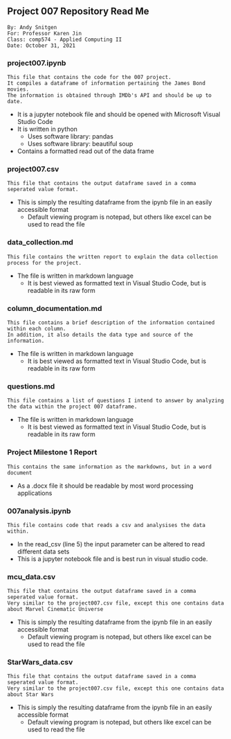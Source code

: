 ## Project 007 Repository Read Me
```
By: Andy Snitgen
For: Professor Karen Jin
Class: comp574 - Applied Computing II
Date: October 31, 2021
```

### project007.ipynb
```
This file that contains the code for the 007 project.
It compiles a dataframe of information pertaining the James Bond movies.
The information is obtained through IMDb's API and should be up to date.
```
* It is a jupyter notebook file and should be opened with Microsoft Visual Studio Code
* It is written in python
  * Uses software library: pandas
  * Uses software library: beautiful soup
* Contains a formatted read out of the data frame

### project007.csv
```
This file that contains the output dataframe saved in a comma seperated value format.
```
* This is simply the resulting dataframe from the ipynb file in an easily accessible format
  * Default viewing program is notepad, but others like excel can be used to read the file

### data_collection.md
```
This file contains the written report to explain the data collection process for the project.
```
* The file is written in markdown language
  * It is best viewed as formatted text in Visual Studio Code, but is readable in its raw form

### column_documentation.md
```
This file contains a brief description of the information contained within each column.  
In addition, it also details the data type and source of the information.  
```
* The file is written in markdown language
  * It is best viewed as formatted text in Visual Studio Code, but is readable in its raw form

### questions.md
```
This file contains a list of questions I intend to answer by analyzing the data within the project 007 dataframe. 
```
* The file is written in markdown language
  * It is best viewed as formatted text in Visual Studio Code, but is readable in its raw form

### Project Milestone 1 Report
```
This contains the same information as the markdowns, but in a word document
```
* As a .docx file it should be readable by most word processing applications

### 007analysis.ipynb
```
This file contains code that reads a csv and analysises the data within.
```
* In the read_csv (line 5) the input parameter can be altered to read different data sets
* This is a jupyter notebook file and is best run in visual studio code.

### mcu_data.csv
```
This file that contains the output dataframe saved in a comma seperated value format.
Very similar to the project007.csv file, except this one contains data about Marvel Cinematic Universe
```
* This is simply the resulting dataframe from the ipynb file in an easily accessible format
  * Default viewing program is notepad, but others like excel can be used to read the file

### StarWars_data.csv
```
This file that contains the output dataframe saved in a comma seperated value format.
Very similar to the project007.csv file, except this one contains data about Star Wars
```
* This is simply the resulting dataframe from the ipynb file in an easily accessible format
  * Default viewing program is notepad, but others like excel can be used to read the file
